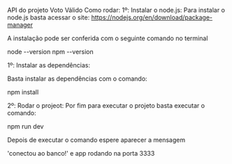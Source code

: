 API do projeto Voto Válido
Como rodar:
1º: Instalar o node.js:
Para instalar o node.js basta acessar o site: https://nodejs.org/en/download/package-manager

A instalação pode ser conferida com o seguinte comando no terminal

  node --version 
  npm --version
  
1º: Instalar as dependências:

Basta instalar as dependências com o comando:

npm install

2º: Rodar o projeot:
Por fim para executar o projeto basta executar o comando:

npm run dev

Depois de executar o comando espere aparecer a mensagem  

'conectou ao banco!' e  app rodando na porta 3333

